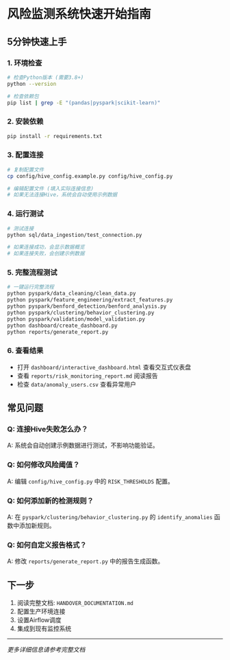 # 风险监测系统快速开始指南

## 5分钟快速上手

### 1. 环境检查
```bash
# 检查Python版本 (需要3.8+)
python --version

# 检查依赖包
pip list | grep -E "(pandas|pyspark|scikit-learn)"
```

### 2. 安装依赖
```bash
pip install -r requirements.txt
```

### 3. 配置连接
```bash
# 复制配置文件
cp config/hive_config.example.py config/hive_config.py

# 编辑配置文件 (填入实际连接信息)
# 如果无法连接Hive，系统会自动使用示例数据
```

### 4. 运行测试
```bash
# 测试连接
python sql/data_ingestion/test_connection.py

# 如果连接成功，会显示数据概览
# 如果连接失败，会创建示例数据
```

### 5. 完整流程测试
```bash
# 一键运行完整流程
python pyspark/data_cleaning/clean_data.py
python pyspark/feature_engineering/extract_features.py
python pyspark/benford_detection/benford_analysis.py
python pyspark/clustering/behavior_clustering.py
python pyspark/validation/model_validation.py
python dashboard/create_dashboard.py
python reports/generate_report.py
```

### 6. 查看结果
- 打开 `dashboard/interactive_dashboard.html` 查看交互式仪表盘
- 查看 `reports/risk_monitoring_report.md` 阅读报告
- 检查 `data/anomaly_users.csv` 查看异常用户

## 常见问题

### Q: 连接Hive失败怎么办？
A: 系统会自动创建示例数据进行测试，不影响功能验证。

### Q: 如何修改风险阈值？
A: 编辑 `config/hive_config.py` 中的 `RISK_THRESHOLDS` 配置。

### Q: 如何添加新的检测规则？
A: 在 `pyspark/clustering/behavior_clustering.py` 的 `identify_anomalies` 函数中添加新规则。

### Q: 如何自定义报告格式？
A: 修改 `reports/generate_report.py` 中的报告生成函数。

## 下一步

1. 阅读完整文档: `HANDOVER_DOCUMENTATION.md`
2. 配置生产环境连接
3. 设置Airflow调度
4. 集成到现有监控系统

---
*更多详细信息请参考完整文档*
